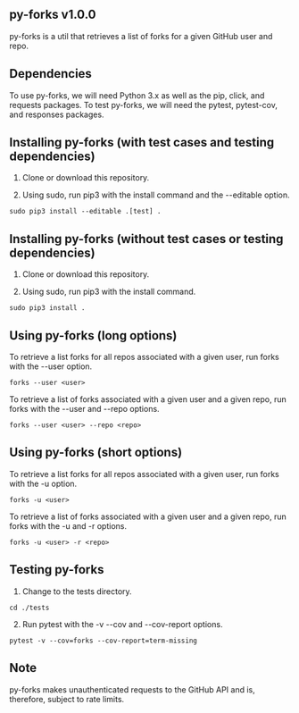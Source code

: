## py-forks v1.0.0

py-forks is a util that retrieves a list of forks for a given GitHub user and repo.


## Dependencies

To use py-forks, we will need Python 3.x as well as the pip, click, and requests packages.  To test py-forks, we will need the pytest, pytest-cov, and responses packages.


## Installing py-forks (with test cases and testing dependencies)

1. Clone or download this repository.

2. Using sudo, run pip3 with the install command and the --editable option.

```
sudo pip3 install --editable .[test] .
```


## Installing py-forks (without test cases or testing dependencies)

1. Clone or download this repository.

2. Using sudo, run pip3 with the install command.

```
sudo pip3 install .
```


## Using py-forks (long options)

To retrieve a list forks for all repos associated with a given user, run forks with the --user option.

```
forks --user <user>
```

To retrieve a list of forks associated with a given user and a given repo, run forks with the --user and --repo options.

```
forks --user <user> --repo <repo>
```


## Using py-forks (short options)

To retrieve a list forks for all repos associated with a given user, run forks with the -u option.

```
forks -u <user>
```

To retrieve a list of forks associated with a given user and a given repo, run forks with the -u and -r options.

```
forks -u <user> -r <repo>
```


## Testing py-forks

1. Change to the tests directory.

```
cd ./tests
```

2. Run pytest with the -v --cov and --cov-report options.

```
pytest -v --cov=forks --cov-report=term-missing
```


## Note

py-forks makes unauthenticated requests to the GitHub API and is, therefore, subject to rate limits.

